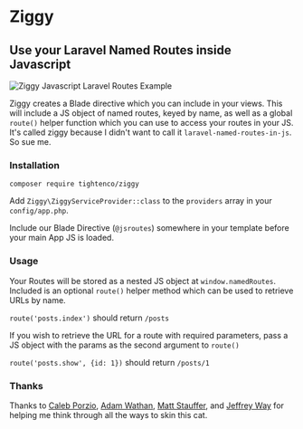 # Ziggy
## Use your Laravel Named Routes inside Javascript

![Ziggy Javascript Laravel Routes Example](http://i.imgur.com/m6C9Cfy.gif)

Ziggy creates a Blade directive which you can include in your views. This will include a JS object of named routes, keyed by name, as well as a global `route()` helper function which you can use to access your routes in your JS. It's called ziggy because I didn't want to call it `laravel-named-routes-in-js`. So sue me.

### Installation 

`composer require tightenco/ziggy`

Add `Ziggy\ZiggyServiceProvider::class` to the `providers` array in your `config/app.php`.

Include our Blade Directive (`@jsroutes`) somewhere in your template before your main App JS is loaded.

### Usage

Your Routes will be stored as a nested JS object at `window.namedRoutes`.
Included is an optional `route()` helper method which can be used to retrieve URLs by name.

`route('posts.index')` should return `/posts`

If you wish to retrieve the URL for a route with required parameters, pass a JS object with the params as the second argument to `route()`

`route('posts.show', {id: 1})` should return `/posts/1`

### Thanks

Thanks to [Caleb Porzio](http://twitter.com/calebporzio), [Adam Wathan](http://twitter.com/adamwathan), [Matt Stauffer](http://twitter.com/stauffermatt), and [Jeffrey Way](http://twitter.com/jeffrey_way) for helping me think through all the ways to skin this cat.
